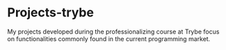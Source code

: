 # Projects-trybe
My projects developed during the professionalizing course at Trybe focus on functionalities commonly found in the current programming market.
